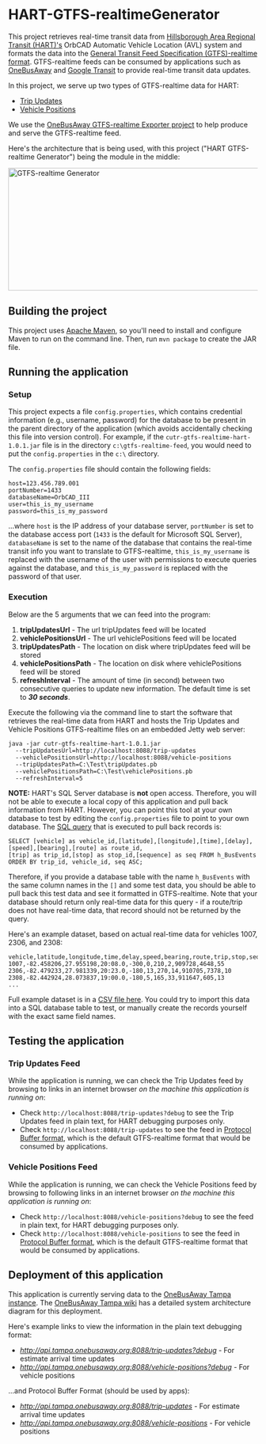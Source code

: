 # HART-GTFS-realtimeGenerator

This project retrieves real-time transit data from [Hillsborough Area Regional Transit (HART)'s](http://www.gohart.org/) OrbCAD Automatic Vehicle Location (AVL) system and formats the data into the [General Transit Feed Specification (GTFS)-realtime format](https://developers.google.com/transit/gtfs-realtime/).  GTFS-realtime feeds can be consumed by applications such as [OneBusAway](http://onebusaway.org/) and [Google Transit](http://www.google.com/transit) to provide real-time transit data updates.

In this project, we serve up two types of GTFS-realtime data for HART: 
* [Trip Updates](https://developers.google.com/transit/gtfs-realtime/trip-updates)
* [Vehicle Positions](https://developers.google.com/transit/gtfs-realtime/vehicle-positions)

We use the [OneBusAway GTFS-realtime Exporter project](https://github.com/OneBusAway/onebusaway-gtfs-realtime-exporter/wiki/) to help produce and serve the GTFS-realtime feed.

Here's the architecture that is being used, with this project ("HART GTFS-realtime Generator") being the module in the middle:

<img src="https://github.com/CUTR-at-USF/HART-GTFS-realtimeGenerator/wiki/HART_OrbCAD_GTFS-realtime_architecture.png" width="690" height="248" align=center title="GTFS-realtime Generator"/>

## Building the project

This project uses [Apache Maven](https://maven.apache.org/), so you'll need to install and configure Maven to run on the command line.  Then, run `mvn package` to create the JAR file.

## Running the application

### Setup
This project expects a file `config.properties`, which contains credential information (e.g., username, password) for the database to be present in the parent directory of the application (which avoids accidentally checking this file into version control).  For example, if the `cutr-gtfs-realtime-hart-1.0.1.jar` file is in the directory `c:\gtfs-realtime-feed`, you would need to put the `config.properties` in the `c:\` directory.

The `config.properties` file should contain the following fields:
~~~
host=123.456.789.001
portNumber=1433
databaseName=OrbCAD_III
user=this_is_my_username
password=this_is_my_password
~~~

...where `host` is the IP address of your database server, `portNumber` is set to the database access port (`1433` is the default for Microsoft SQL Server), `databaseName` is set to the name of the database that contains the real-time transit info you want to translate to GTFS-realtime, `this_is_my_username` is replaced with the username of the user with permissions to execute queries against the database, and `this_is_my_password` is replaced with the password of that user.


### Execution

Below are the 5 arguments that we can feed into the program:

1. **tripUpdatesUrl** - The url tripUpdates feed will be located
2. **vehiclePositionsUrl** - The url vehiclePositions feed will be located 
3. **tripUpdatesPath** - The location on disk where tripUpdates feed will be stored
4. **vehiclePositionsPath** - The location on disk where vehiclePositions feed will be stored
5. **refreshInterval** - The amount of time (in second) between two consecutive queries to update new information. The default time is set to **_30 seconds_**. 

Execute the following via the command line to start the software that retrieves the real-time data from HART and hosts the Trip Updates and Vehicle Positions GTFS-realtime files on an embedded Jetty web server:

    java -jar cutr-gtfs-realtime-hart-1.0.1.jar 
      --tripUpdatesUrl=http://localhost:8088/trip-updates  
      --vehiclePositionsUrl=http://localhost:8088/vehicle-positions 
      --tripUpdatesPath=C:\Test\tripUpdates.pb 
      --vehiclePositionsPath=C:\Test\vehiclePositions.pb 
      --refreshInterval=5

**NOTE:** HART's SQL Server database is **not** open access.  Therefore, you will not be able to execute a local copy of this application and pull back information from HART.  However, you can point this tool at your own database to test by editing the `config.properties` file to point to your own database.  The [SQL query](https://github.com/CUTR-at-USF/HART-GTFS-realtimeGenerator/blob/master/src/main/java/edu/usf/cutr/realtime/hart/sql/RetrieveTransitDataV2.java#L40) that is executed to pull back records is:

~~~
SELECT [vehicle] as vehicle_id,[latitude],[longitude],[time],[delay],[speed],[bearing],[route] as route_id,
[trip] as trip_id,[stop] as stop_id,[sequence] as seq FROM h_BusEvents ORDER BY trip_id, vehicle_id, seq ASC;
~~~

Therefore, if you provide a database table with the name `h_BusEvents` with the same column names in the `[]` and some test data, you should be able to pull back this test data and see it formatted in GTFS-realtime.  Note that your database should return only real-time data for this query - if a route/trip does not have real-time data, that record should not be returned by the query.

Here's an example dataset, based on actual real-time data for vehicles 1007, 2306, and 2308:

~~~
vehicle,latitude,longitude,time,delay,speed,bearing,route,trip,stop,sequence
1007,-82.458206,27.955198,20:08.0,-300,0,210,2,909728,4648,55
2306,-82.479233,27.981339,20:23.0,-180,13,270,14,910705,7378,10
2308,-82.442924,28.073837,19:00.0,-180,5,165,33,911647,605,13
...
~~~

Full example dataset is in a [CSV file here](https://drive.google.com/file/d/0B8oU647elPShLTdQTF9xV2tkYUE/edit?usp=sharing).  You could try to import this data into a SQL database table to test, or manually create the records yourself with the exact same field names.

## Testing the application

### Trip Updates Feed
While the application is running, we can check the Trip Updates feed by browsing to links in an internet browser *on the machine this application is running on*:
* Check `http://localhost:8088/trip-updates?debug` to see the Trip Updates feed in plain text, for HART debugging purposes only.
* Check `http://localhost:8088/trip-updates` to see the feed in [Protocol Buffer format](https://developers.google.com/protocol-buffers/), which is the default GTFS-realtime format that would be consumed by applications.
 
### Vehicle Positions Feed
While the application is running, we can check the Vehicle Positions feed by browsing to following links in an internet browser *on the machine this application is running on*:
* Check `http://localhost:8088/vehicle-positions?debug` to see the feed in plain text, for HART debugging purposes only.
* Check `http://localhost:8088/vehicle-positions` to see the feed in [Protocol Buffer format](https://developers.google.com/protocol-buffers/), which is the default GTFS-realtime format that would be consumed by applications.



## Deployment of this application

This application is currently serving data to the [OneBusAway Tampa instance](http://tampa.onebusaway.org).  The [OneBusAway Tampa wiki](https://github.com/Hillsborough-Transit-Authority/onebusaway-application-modules/wiki) has a detailed system architecture diagram for this deployment.

Here's example links to view the information in the plain text debugging format:

* *http://api.tampa.onebusaway.org:8088/trip-updates?debug* - For estimate arrival time updates
* *http://api.tampa.onebusaway.org:8088/vehicle-positions?debug* - For vehicle positions

...and Protocol Buffer Format (should be used by apps):

* *http://api.tampa.onebusaway.org:8088/trip-updates* - For estimate arrival time updates
* *http://api.tampa.onebusaway.org:8088/vehicle-positions* - For vehicle positions